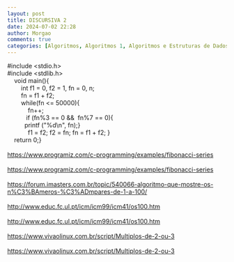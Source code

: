 ```yaml
---
layout: post
title: DISCURSIVA 2
date: 2024-07-02 22:28
author: Morgao
comments: true
categories: [Algoritmos, Algoritmos 1, Algoritmos e Estruturas de Dados, beecrowd, Linguagem C, Programação]
---
```

#include &lt;stdio.h&gt;<br />#include &lt;stdlib.h&gt;<br />&nbsp;&nbsp;&nbsp; void main(){<br />&nbsp;&nbsp;&nbsp;&nbsp;&nbsp;&nbsp;&nbsp; int f1 = 0, f2 = 1, fn = 0, n;<br />&nbsp;&nbsp;&nbsp; &nbsp;&nbsp;&nbsp; fn = f1 + f2;<br />&nbsp;&nbsp;&nbsp; &nbsp;&nbsp;&nbsp; while(fn &lt;= 50000){<br />&nbsp;&nbsp;&nbsp;&nbsp;&nbsp;&nbsp;&nbsp;&nbsp;&nbsp;&nbsp;&nbsp; fn++;<br />&nbsp;&nbsp;&nbsp;&nbsp;&nbsp;&nbsp;&nbsp;&nbsp;&nbsp;&nbsp; if (fn%3 == 0 &amp;&amp;&nbsp; fn%7 == 0){<br />&nbsp;&nbsp;&nbsp;&nbsp;&nbsp;&nbsp;&nbsp;&nbsp;&nbsp; printf ("%d\n", fn);}<br />&nbsp;&nbsp;&nbsp;&nbsp;&nbsp;&nbsp;&nbsp;&nbsp;&nbsp;&nbsp;&nbsp; f1 = f2; f2 = fn; fn = f1 + f2; }<br />&nbsp;&nbsp;&nbsp; return 0;}<br />
<br />
https://www.programiz.com/c-programming/examples/fibonacci-series<br />
<br />
https://www.programiz.com/c-programming/examples/fibonacci-series<br />
<br />
https://forum.imasters.com.br/topic/540066-algoritmo-que-mostre-os-n%C3%BAmeros-%C3%ADmpares-de-1-a-100/<br />
<br />
http://www.educ.fc.ul.pt/icm/icm99/icm41/os100.htm<br />
<br />
http://www.educ.fc.ul.pt/icm/icm99/icm41/os100.htm<br />
<br />
https://www.vivaolinux.com.br/script/Multiplos-de-2-ou-3<br />
<br />
https://www.vivaolinux.com.br/script/Multiplos-de-2-ou-3
